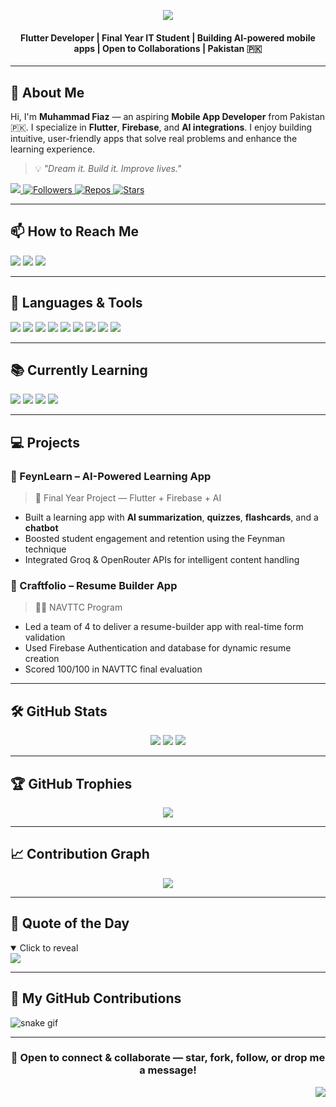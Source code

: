 <div id="top"></div>

<!-- HEADER CAPSULE -->
<p align="center">
  <img src="https://readme-typing-svg.herokuapp.com?font=Roboto&weight=500&size=40&pause=300&color=8A2BE2&center=true&vCenter=true&width=600&lines=Hi+%F0%9F%91%8B+I'm+Muhammad+Fiaz.;Mobile+App+Developer;Flutter+&+Firebase+Enthusiast;AI+Integration+Explorer;Welcome+to+my+GitHub+Profile!" />
</p>

<h4 align="center">
Flutter Developer | Final Year IT Student | Building AI-powered mobile apps | Open to Collaborations | Pakistan 🇵🇰
</h4>

---

## 👤 About Me

Hi, I'm <strong>Muhammad Fiaz</strong> — an aspiring <strong>Mobile App Developer</strong> from Pakistan 🇵🇰. I specialize in **Flutter**, **Firebase**, and **AI integrations**. I enjoy building intuitive, user-friendly apps that solve real problems and enhance the learning experience.

> 💡 *"Dream it. Build it. Improve lives."*

<div>
  <a href="https://visitorbadge.io/status?path=FiazJutt">
    <img src="https://api.visitorbadge.io/api/visitors?path=FiazJutt&label=Profile%20Views&countColor=%238A2BE2" />
  </a>
  <a href="https://github.com/FiazJutt">
    <img alt="Followers" src="https://img.shields.io/github/followers/FiazJutt?style=for-the-badge&color=%238A2BE2&logo=github&label=Followers">
  </a>
  <a href="https://github.com/FiazJutt?tab=repositories">
    <img alt="Repos" src="https://badges.strrl.dev/repos/FiazJutt?color=%238A2BE2&style=for-the-badge&label=Repos">
  </a>
  <a href="https://github.com/FiazJutt">
    <img alt="Stars" src="https://img.shields.io/github/stars/FiazJutt?style=for-the-badge&color=%238A2BE2&logo=github&label=Stars">
  </a>
</div>

---

## 📫 How to Reach Me

<div>
  <a href="mailto:fiazejaz786@gmail.com"><img src="https://img.shields.io/badge/Gmail-D14836?style=for-the-badge&logo=gmail&logoColor=white"/></a>
  <a href="https://www.linkedin.com/in/muhammadfiazdev"><img src="https://img.shields.io/badge/linkedin-%230077B5.svg?style=for-the-badge&logo=linkedin&logoColor=white"/></a>
  <a href="https://github.com/FiazJutt"><img src="https://img.shields.io/badge/github-%2324292e.svg?style=for-the-badge&logo=github&logoColor=white"/></a>
</div>

---

## 🧰 Languages & Tools

<div>
  <img src="https://img.shields.io/badge/Dart-0175C2?style=for-the-badge&logo=dart&logoColor=white"/>
  <img src="https://img.shields.io/badge/Flutter-02569B?style=for-the-badge&logo=flutter&logoColor=white"/>
  <img src="https://img.shields.io/badge/Firebase-FFCA28?style=for-the-badge&logo=firebase&logoColor=black"/>
  <img src="https://img.shields.io/badge/Java-007396?style=for-the-badge&logo=java&logoColor=white"/>
  <img src="https://img.shields.io/badge/Python-3776AB?style=for-the-badge&logo=python&logoColor=white"/>
  <img src="https://img.shields.io/badge/MySQL-4479A1?style=for-the-badge&logo=mysql&logoColor=white"/>
  <img src="https://img.shields.io/badge/Figma-F24E1E?style=for-the-badge&logo=figma&logoColor=white"/>
  <img src="https://img.shields.io/badge/Postman-FF6C37?style=for-the-badge&logo=postman&logoColor=white"/>
  <img src="https://img.shields.io/badge/REST%20APIs-000000?style=for-the-badge&logo=swagger&logoColor=white"/>
</div>

---

## 📚 Currently Learning

<div>
  <img src="https://img.shields.io/badge/TensorFlow%20Lite-FF6F00?style=for-the-badge&logo=tensorflow&logoColor=white"/>
  <img src="https://img.shields.io/badge/Groq-4A90E2?style=for-the-badge&logo=anthropic&logoColor=white"/>
  <img src="https://img.shields.io/badge/OpenRouter%20API-black?style=for-the-badge&logo=OpenAI&logoColor=white"/>
  <img src="https://img.shields.io/badge/LLamaIndex-00BFA6?style=for-the-badge&logoColor=white"/>
</div>

---

## 💻 Projects

### 🔹 FeynLearn – AI-Powered Learning App
> 🏫 Final Year Project — Flutter + Firebase + AI

- Built a learning app with **AI summarization**, **quizzes**, **flashcards**, and a **chatbot**
- Boosted student engagement and retention using the Feynman technique
- Integrated Groq & OpenRouter APIs for intelligent content handling

### 🔹 Craftfolio – Resume Builder App
> 🧑‍💼 NAVTTC Program

- Led a team of 4 to deliver a resume-builder app with real-time form validation
- Used Firebase Authentication and database for dynamic resume creation
- Scored 100/100 in NAVTTC final evaluation

---

## 🛠 GitHub Stats

<p align="center">
  <img src="https://github-readme-stats.vercel.app/api?username=FiazJutt&show_icons=true&theme=midnight-purple"/>
  <img src="https://github-readme-streak-stats.herokuapp.com?user=FiazJutt&theme=midnight-purple"/>
  <img src="https://github-readme-stats.vercel.app/api/top-langs/?username=FiazJutt&layout=compact&theme=midnight-purple" />
</p>

---

## 🏆 GitHub Trophies

<p align="center">
  <img src="https://github-profile-trophy.vercel.app/?username=FiazJutt&theme=dracula&no-frame=false&no-bg=true&margin-w=10&margin-h=15" />
</p>

---

## 📈 Contribution Graph

<p align="center">
  <img src="https://github-readme-activity-graph.vercel.app/graph?username=FiazJutt&theme=tokyo-night&area=true&hide_border=false&custom_title=My%20GitHub%20Activity" />
</p>

---

## 🌟 Quote of the Day

<details open>
  <summary>Click to reveal</summary>
  <img src="https://quotes-github-readme.vercel.app/api?type=horizontal&theme=tokyonight" />
</details>

---

## 🐍 My GitHub Contributions

![snake gif](https://github.com/FiazJutt/FiazJutt/blob/output/github-snake.svg)

---

<h3 align="center">🤝 Open to connect & collaborate — star, fork, follow, or drop me a message!</h3>

<p align="right">
  <a href="#top">
    <img src="https://img.shields.io/badge/Back%20to%20Top%20⬆️-8A2BE2?style=for-the-badge&logoColor=white"/>
  </a>
</p>
